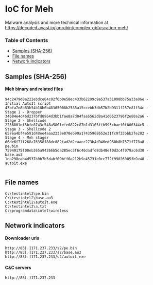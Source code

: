 # IoC for Meh

Malware analysis and more technical information at <https://decoded.avast.io/janrubin/complex-obfuscation-meh/>


### Table of Contents
* [Samples (SHA-256)](#samples-sha-256)
* [File names](#file-names)
* [Network indicators](#network-indicators)


## Samples (SHA-256)
#### Meh binary and related files
```
94c2479d0a222ebdce04c02f0b0e58ec433b62299c9a537a31090bb75a33a06e - Initial AutoIt script
43bfa7e8b83b54b18b6b48365008b2588a15ccebb3db57b2b9311f257e81f34c - Stage 1 - Dropper
34684e4c46d237bfd8964d3bb1fae8a7d04faa6562d8a41d0523796f2e80a2a6 - Stage 2 - Shellcode
2256801ef5bfe8743c548a580fefe6822c87b1d3105ffb593cbaef0f806344c5 - Stage 3 - Shellcode 2
657ea4bf4e591d48ee4aaa2233e870eb99a17435968652e31fc9f33bbb2fe282 - Stage 4 - Meh stager
66de6f71f268a76358f88dc882fad2d2eaaec273b4d946ed930b8b7571f778a8 - pe.bin
75949175f00eb365a94266b5da285ec3f6c46dadfd8db48ef0d3c4f079ac6d30 - base.au3
1da298cab4d537b0b7b5dabf09bff6a212b9e45731e0cc772f99026005fb9e48 - autoit.exe


```

## File names
```
C:\testintel2\pe.bin
C:\testintel2\base.au3
C:\testintel2\autoit.exe
C:\testintel2\a.txt
C:\programdata\intel\wireless
```

## Network indicators
#### Downloader urls
```
http://83[.]171.237.233/s2/pe.bin
http://83[.]171.237.233/s2/base.au3
http://83[.]171.237.233/s2/autoit.exe
```
#### C&C servers
```
http://83[.]171.237.233
```
